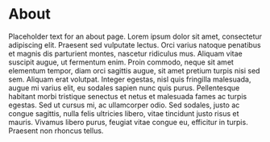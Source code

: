 # About

Placeholder text for an about page. Lorem ipsum dolor sit amet, consectetur adipiscing elit. Praesent sed vulputate lectus. Orci varius natoque penatibus et magnis dis parturient montes, nascetur ridiculus mus. Aliquam vitae suscipit augue, ut fermentum enim. Proin commodo, neque sit amet elementum tempor, diam orci sagittis augue, sit amet pretium turpis nisi sed sem. Aliquam erat volutpat. Integer egestas, nisl quis fringilla malesuada, augue mi varius elit, eu sodales sapien nunc quis purus. Pellentesque habitant morbi tristique senectus et netus et malesuada fames ac turpis egestas. Sed ut cursus mi, ac ullamcorper odio. Sed sodales, justo ac congue sagittis, nulla felis ultricies libero, vitae tincidunt justo risus et mauris. Vivamus libero purus, feugiat vitae congue eu, efficitur in turpis. Praesent non rhoncus tellus.
